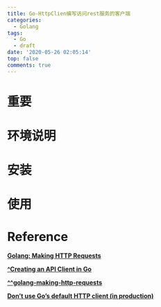 ```yaml
---
title: Go-HttpClien编写访问rest服务的客户端
categories:
  - Golang
tags:
  - Go
  - draft
date: '2020-05-26 02:05:14'
top: false
comments: true
---
```


# 重要

# 环境说明

# 安装

# 使用

# Reference

**[Golang: Making HTTP Requests](http://polyglot.ninja/golang-making-http-requests/)**

**[^Creating an API Client in Go](https://www.scaledrone.com/blog/creating-an-api-client-in-go/)**

**[^^golang-making-http-requests](http://polyglot.ninja/golang-making-http-requests/)**

**[Don’t use Go’s default HTTP client (in production)](https://medium.com/@nate510/don-t-use-go-s-default-http-client-4804cb19f779)**